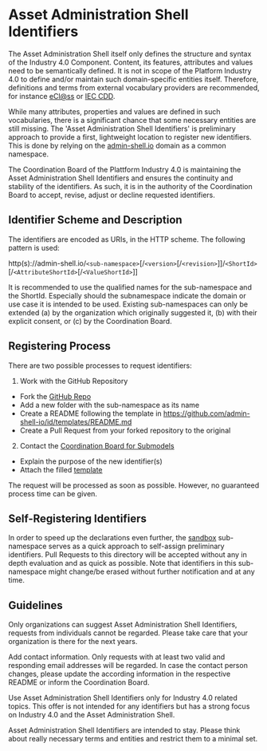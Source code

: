 # Asset Administration Shell Identifiers

The Asset Administration Shell itself only defines the structure and syntax of the Industry 4.0 Component. Content, its features, attributes and values need to be semantically defined. It is not in scope of the Platform Industry 4.0 to define and/or maintain such domain-specific entities itself. Therefore, definitions and terms from external vocabulary providers are recommended, for instance [eCl@ss](https://www.eclasscontent.com/) or [IEC CDD](https://cdd.iec.ch/).

While many attributes, properties and values are defined in such vocabularies, there is a significant chance that some necessary entities are still missing. The 'Asset Administration Shell Identifiers' is preliminary approach to provide a first, lightweight location to register new identifiers. This is done by relying on the [admin-shell.io](https://admin-shell.io) domain as a common namespace.

The Coordination Board of the Plattform Industry 4.0 is maintaining the Asset Administration Shell Identifiers and ensures the continuity and stability of the identifiers. As such, it is in the authority of the Coordination Board to accept, revise, adjust or decline requested identifiers.


## Identifier Scheme and Description

The identifiers are encoded as URIs, in the HTTP scheme. The following pattern is used:

http(s)://admin-shell.io/`<sub-namespace>`[/`<version>`[/`<revision>`]]/`<ShortId>`[/`<AttributeShortId>`[/`<ValueShortId>`]]

It is recommended to use the qualified names for the sub-namespace and the ShortId. Especially should the subnamespace indicate the domain or use case it is intended to be used. Existing sub-namespaces can only be extended (a) by the organization which originally suggested it, (b) with their explicit consent, or (c) by the Coordination Board.



## Registering Process

There are two possible processes to request identifiers:

1. Work with the GitHub Repository
- Fork the [GitHub Repo](https://github.com/admin-shell-io/id/)
- Add a new folder with the sub-namespace as its name
- Create a README following the template in https://github.com/admin-shell-io/id/templates/README.md
- Create a Pull Request from your forked repository to the original

2. Contact the [Coordination Board for Submodels](mailto:coordination-board@admin-shell.io)
- Explain the purpose of the new identifier(s)
- Attach the filled [template](https://github.com/admin-shell-io/id/templates/README.md)

The request will be processed as soon as possible. However, no guaranteed process time can be given.


## Self-Registering Identifiers

In order to speed up the declarations even further, the [sandbox](sandbox/) sub-namespace serves as a quick approach to self-assign preliminary identifiers. Pull Requests to this directory will be accepted without any in depth evaluation and as quick as possible. Note that identifiers in this sub-namespace might change/be erased without further notification and at any time.


## Guidelines

Only organizations can suggest Asset Administration Shell Identifiers, requests from individuals cannot be regarded. Please take care that your organization is there for the next years.

Add contact information. Only requests with at least two valid and responding email addresses will be regarded. In case the contact person changes, please update the according information in the respective README or inform the Coordination Board.

Use Asset Administration Shell Identifiers only for Industry 4.0 related topics. This offer is not intended for any identifiers but has a strong focus on Industry 4.0 and the Asset Administration Shell.

Asset Administration Shell Identifiers are intended to stay. Please think about really necessary terms and entities and restrict them to a minimal set.
